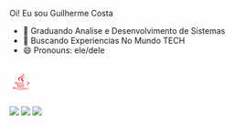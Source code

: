 Oi! Eu sou Guilherme Costa

- 🌱 Graduando Analise e Desenvolvimento de Sistemas
- 📔 Buscando Experiencias No Mundo TECH
- 😄 Pronouns: ele/dele

<div style="display: inline_block"><br>
  <img align="center" alt="Rafa-Js" height="30" width="40" src="https://raw.githubusercontent.com/devicons/devicon/master/icons/java/java-plain.svg">
   
</div>
  
  ##
 
<div> 
  <a href="https://api.whatsapp.com/send?phone=5585985760884&text=Espero%20que%20esteja%20tendo%20um%20bom%20dia!" target="_blank"><img src="https://img.shields.io/badge/-WhatsApp-%23E4405F?style=for-the-badge&logo=instagram&logoColor=white" target="_blank"></a>
  <a href = "mailto:guilhermeoliveira2542@hotmail.com"><img src="https://img.shields.io/badge/-Gmail-%23333?style=for-the-badge&logo=gmail&logoColor=white" target="_blank"></a>
  <a href="https://www.linkedin.com/in/guilherme-costa-139a63341/" target="_blank"><img src="https://img.shields.io/badge/-LinkedIn-%230077B5?style=for-the-badge&logo=linkedin&logoColor=white" target="_blank"></a> 
</div>

